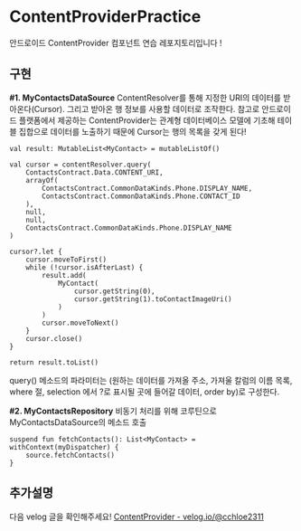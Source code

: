 # ContentProviderPractice
안드로이드 ContentProvider 컴포넌트 연습 레포지토리입니다 !

## 구현
**#1. MyContactsDataSource**
ContentResolver를 통해 지정한 URI의 데이터를 받아온다(Cursor). 그리고 받아온 행 정보를 사용할 데이터로 조작한다. 참고로 안드로이드 플랫폼에서 제공하는 ContentProvider는 관계형 데이터베이스 모델에 기초해 테이블 집합으로 데이터를 노출하기 때문에 Cursor는 행의 목록을 갖게 된다!
```
val result: MutableList<MyContact> = mutableListOf()

val cursor = contentResolver.query(
    ContactsContract.Data.CONTENT_URI,
    arrayOf(
        ContactsContract.CommonDataKinds.Phone.DISPLAY_NAME,
        ContactsContract.CommonDataKinds.Phone.CONTACT_ID
    ),
    null,
    null,
    ContactsContract.CommonDataKinds.Phone.DISPLAY_NAME
)

cursor?.let {
    cursor.moveToFirst()
    while (!cursor.isAfterLast) {
        result.add(
            MyContact(
                cursor.getString(0),
                cursor.getString(1).toContactImageUri()
            )
        )
        cursor.moveToNext()
    }
    cursor.close()
}

return result.toList()
```
query() 메소드의 파라미터는 (원하는 데이터를 가져올 주소, 가져울 칼럼의 이름 목록, where 절, selection 에서 ?로 표시될 곳에 들어갈 데이터, order by)로 구성한다.

**#2. MyContactsRepository**
비동기 처리를 위해 코루틴으로 MyContactsDataSource의 메소드 호출
```
suspend fun fetchContacts(): List<MyContact> = withContext(myDispatcher) {
    source.fetchContacts()
}
```
## 추가설명
다음 velog 글을 확인해주세요! [ContentProvider - velog.io/@cchloe2311](https://velog.io/@cchloe2311/%EC%95%88%EB%93%9C%EB%A1%9C%EC%9D%B4%EB%93%9C-ContentProvider)

